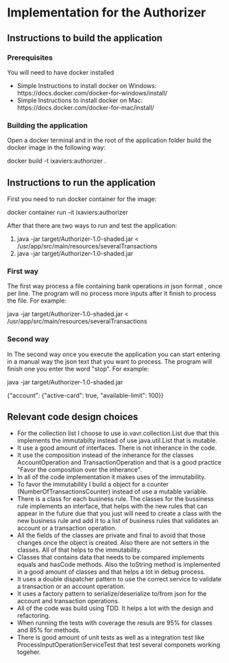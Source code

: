 <h1>Implementation for the Authorizer</h1> 

<h2>Instructions to build the application</h2>
<h3>Prerequisites</h3>
You will need to have docker installed

<ul>
<li>Simple Instructions to install docker on Windows: https://docs.docker.com/docker-for-windows/install/</li>
<li>Simple Instructions to install docker on Mac: https://docs.docker.com/docker-for-mac/install/</li>
</ul>


<h3>Building the application</h3>
Open a docker terminal and in the root of the application folder build the docker image in the following way:

docker build -t ixaviers:authorizer .

<h2>Instructions to run the application</h2>

First you need to run docker container for the image:

docker container run -it ixaviers:authorizer

After that there are two ways to run and test the application:

<ol>
<li>java -jar target/Authorizer-1.0-shaded.jar < /usr/app/src/main/resources/severalTransactions
</li>
<li>java -jar target/Authorizer-1.0-shaded.jar</li>
</ol>

<h3>First way</h3>
The first way process a file containing bank operations in json format , once per line. The program will no process more inputs after it finish to process the file. For example:

java -jar target/Authorizer-1.0-shaded.jar < /usr/app/src/main/resources/severalTransactions

<h3>Second way</h3>
In The second way once you execute the application you can start entering in a manual way the json text that you want to process. The program will finish one you enter the word "stop". For example:

java -jar target/Authorizer-1.0-shaded.jar

{"account": {"active-card": true, "available-limit": 100}}

<h2>Relevant code design choices</h2>
<ul>
<li>For the collection list I choose to use io.vavr.collection.List due that this implements the immutabilty instead of use java.util.List that is mutable.
</li>
<li>
It use a good amount of interfaces. There is not inherance in the code.
</li>
<li>
It use the composition instead of the inherance for the classes AccountOperation and TransactionOperation and that is a good practice "Favor the composition over the inherance".
</li>
<li>
In all of the code implementation it makes uses of the immutability.
</li>
<li>
To favor the immutability I build a object for a counter (NumberOfTransactionsCounter) instead of use a mutable variable. 
</li>
<li>
There is a class for each business rule. The classes for the bussiness rule implements an interface, that helps with the new rules that can appear in the future due that you just will need to create a class with the new business rule and add it to a list of business rules that validates an account or a transaction operation.
</li>
<li>
All the fields of the classes are private and final to avoid that those changes once the object is created. Also there are not setters in the classes. All of that helps to the immutability.
</li>
<li>
Classes that contains data that needs to be compared implements equals and hasCode methods. Also the toString method is implemented in a good amount of classes and that helps a lot in debug process. 
</li>
<li>It uses a double dispatcher pattern to use the correct service to validate a transaction or an account operation.
</li>
<li>
It uses a factory pattern to serialize/deserialize to/from json for the account and transaction operations.
</li>
<li>
All of the code was build using TDD. It helps a lot with the design and refactoring.
</li>
<li>
When running the tests with coverage the resuls are 95% for classes and 85% for methods. 
</li>
<li>There is good amount of unit tests as well as a integration test like ProcessInputOperationServiceTest that test several componets working togeher.
</li>
</ul>




